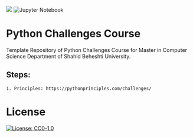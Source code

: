 [![](https://img.shields.io/badge/python-3.8+-blue.svg)](https://www.python.org/downloads/)
![Jupyter Notebook](https://img.shields.io/badge/jupyter-%23FA0F00.svg?logo=jupyter&logoColor=white)

# Python Challenges Course 

Template Repository of Python Challenges Course for Master in Computer Science Department of Shahid Beheshti University.

## Steps:

    1. Principles: https://pythonprinciples.com/challenges/


# License
 [![License: CC0-1.0](https://licensebuttons.net/l/zero/1.0/80x15.png)](http://creativecommons.org/publicdomain/zero/1.0/)